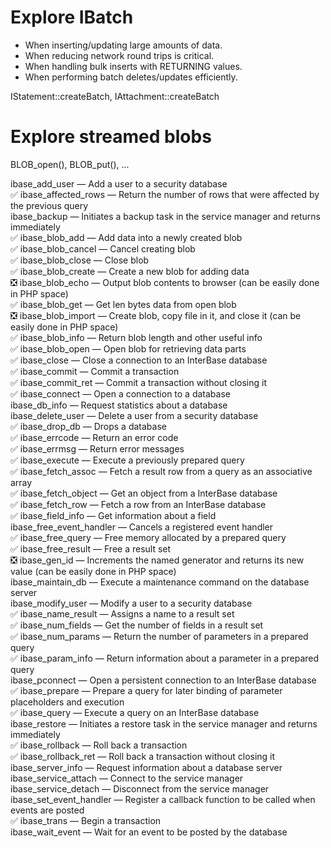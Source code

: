 # Explore IBatch

- When inserting/updating large amounts of data.
- When reducing network round trips is critical.
- When handling bulk inserts with RETURNING values.
- When performing batch deletes/updates efficiently.

IStatement::createBatch, IAttachment::createBatch


# Explore streamed blobs

BLOB_open(), BLOB_put(), ...

ibase_add_user — Add a user to a security database<br>
✅ ibase_affected_rows — Return the number of rows that were affected by the previous query<br>
ibase_backup — Initiates a backup task in the service manager and returns immediately<br>
✅ ibase_blob_add — Add data into a newly created blob<br>
✅ ibase_blob_cancel — Cancel creating blob<br>
✅ ibase_blob_close — Close blob<br>
✅ ibase_blob_create — Create a new blob for adding data<br>
❎ ibase_blob_echo — Output blob contents to browser (can be easily done in PHP space)<br>
✅ ibase_blob_get — Get len bytes data from open blob<br>
❎ ibase_blob_import — Create blob, copy file in it, and close it (can be easily done in PHP space)<br>
✅ ibase_blob_info — Return blob length and other useful info<br>
✅ ibase_blob_open — Open blob for retrieving data parts<br>
✅ ibase_close — Close a connection to an InterBase database<br>
✅ ibase_commit — Commit a transaction<br>
✅ ibase_commit_ret — Commit a transaction without closing it<br>
✅ ibase_connect — Open a connection to a database<br>
ibase_db_info — Request statistics about a database<br>
ibase_delete_user — Delete a user from a security database<br>
✅ ibase_drop_db — Drops a database<br>
✅ ibase_errcode — Return an error code<br>
✅ ibase_errmsg — Return error messages<br>
✅ ibase_execute — Execute a previously prepared query<br>
✅ ibase_fetch_assoc — Fetch a result row from a query as an associative array<br>
✅ ibase_fetch_object — Get an object from a InterBase database<br>
✅ ibase_fetch_row — Fetch a row from an InterBase database<br>
✅ ibase_field_info — Get information about a field<br>
ibase_free_event_handler — Cancels a registered event handler<br>
✅ ibase_free_query — Free memory allocated by a prepared query<br>
✅ ibase_free_result — Free a result set<br>
❎ ibase_gen_id — Increments the named generator and returns its new value (can be easily done in PHP space)<br>
ibase_maintain_db — Execute a maintenance command on the database server<br>
ibase_modify_user — Modify a user to a security database<br>
✅ ibase_name_result — Assigns a name to a result set<br>
✅ ibase_num_fields — Get the number of fields in a result set<br>
✅ ibase_num_params — Return the number of parameters in a prepared query<br>
✅ ibase_param_info — Return information about a parameter in a prepared query<br>
ibase_pconnect — Open a persistent connection to an InterBase database<br>
✅ ibase_prepare — Prepare a query for later binding of parameter placeholders and execution<br>
✅ ibase_query — Execute a query on an InterBase database<br>
ibase_restore — Initiates a restore task in the service manager and returns immediately<br>
✅ ibase_rollback — Roll back a transaction<br>
✅ ibase_rollback_ret — Roll back a transaction without closing it<br>
ibase_server_info — Request information about a database server<br>
ibase_service_attach — Connect to the service manager<br>
ibase_service_detach — Disconnect from the service manager<br>
ibase_set_event_handler — Register a callback function to be called when events are posted<br>
✅ ibase_trans — Begin a transaction<br>
ibase_wait_event — Wait for an event to be posted by the database<br>
